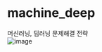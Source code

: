 # machine_deep
머신러닝, 딥러닝 문제해결 전략  
![image](https://user-images.githubusercontent.com/105963819/177540313-cbb464bf-a43c-43dd-a3b5-3af75a907b8f.png)
